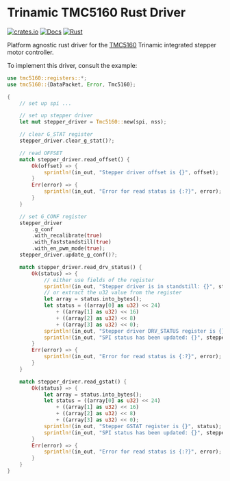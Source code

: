 # Trinamic TMC5160 Rust Driver

[![crates.io](https://img.shields.io/crates/v/tmc5160.svg)](https://crates.io/crates/tmc5160)
[![Docs](https://docs.rs/tmc5160/badge.svg)](https://docs.rs/tmc5160)
[![Rust](https://github.com/hacknus/tmc5160-rs/actions/workflows/rust.yml/badge.svg)](https://github.com/hacknus/tmc5160-rs/actions/workflows/rust.yml)

Platform agnostic rust driver for the [TMC5160](https://www.trinamic.com/fileadmin/assets/Products/ICs_Documents/TMC5160A_datasheet_rev1.18.pdf) Trinamic integrated stepper motor controller.

To implement this driver, consult the example:

```rust
use tmc5160::registers::*;
use tmc5160::{DataPacket, Error, Tmc5160};

{
    // set up spi ...

    // set up stepper driver
    let mut stepper_driver = Tmc5160::new(spi, nss);

    // clear G_STAT register
    stepper_driver.clear_g_stat()?;

    // read OFFSET
    match stepper_driver.read_offset() {
        Ok(offset) => {
            sprintln!(in_out, "Stepper driver offset is {}", offset);
        }
        Err(error) => {
            sprintln!(in_out, "Error for read status is {:?}", error);
        }
    }

    // set G_CONF register
    stepper_driver
        .g_conf
        .with_recalibrate(true)
        .with_faststandstill(true)
        .with_en_pwm_mode(true);
    stepper_driver.update_g_conf()?;

    match stepper_driver.read_drv_status() {
        Ok(status) => {
            // either use fields of the register
            sprintln!(in_out, "Stepper driver is in standstill: {}", status);
            // or extract the u32 value from the register
            let array = status.into_bytes();
            let status = ((array[0] as u32) << 24)
                + ((array[1] as u32) << 16)
                + ((array[2] as u32) << 8)
                + ((array[3] as u32) << 0);
            sprintln!(in_out, "Stepper driver DRV_STATUS register is {}", status);
            sprintln!(in_out, "SPI status has been updated: {}", stepper_driver.status);
        }
        Err(error) => {
            sprintln!(in_out, "Error for read status is {:?}", error);
        }
    }

    match stepper_driver.read_gstat() {
        Ok(status) => {
            let array = status.into_bytes();
            let status = ((array[0] as u32) << 24)
                + ((array[1] as u32) << 16)
                + ((array[2] as u32) << 8)
                + ((array[3] as u32) << 0);
            sprintln!(in_out, "Stepper GSTAT register is {}", status);
            sprintln!(in_out, "SPI status has been updated: {}", stepper_driver.status);
        }
        Err(error) => {
            sprintln!(in_out, "Error for read status is {:?}", error);
        }
    }
}
```